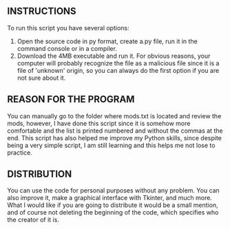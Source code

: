 INSTRUCTIONS
--------------------------
To run this script you have several options:
1. Open the source code in py format, create a.py file, run it in the command console or in a compiler.
2. Download the 4MB executable and run it. For obvious reasons, your computer will probably recognize the file as a malicious file since it is a file of 'unknown' origin, so you can always do the first option if you are not sure about it.

REASON FOR THE PROGRAM
--------------------------
You can manually go to the folder where mods.txt is located and review the mods, however, I have done this script since it is somehow more comfortable and the list is printed numbered and without the commas at the end. This script has also helped me improve my Python skills, since despite being a very simple script, I am still learning and this helps me not lose to practice.

DISTRIBUTION
--------------------------
You can use the code for personal purposes without any problem. You can also improve it, make a graphical interface with Tkinter, and much more. What I would like if you are going to distribute it would be a small mention, and of course not deleting the beginning of the code, which specifies who the creator of it is.
